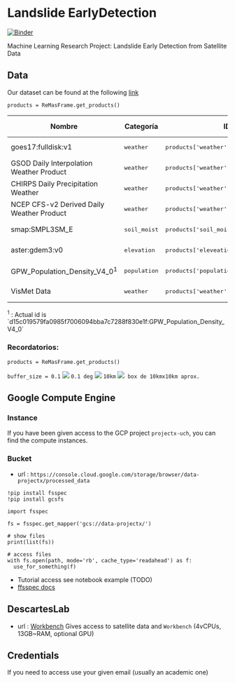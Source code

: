 # Landslide EarlyDetection
[![Binder](https://binder.pangeo.io/badge_logo.svg)](https://binder.pangeo.io/v2/gh/Competencia-de-Climate-Change/Landslide_EarlyDetection/master)

Machine Learning Research Project: Landslide Early Detection from Satellite Data

## Data

Our dataset can be found at the following <a href="https://console.cloud.google.com/storage/browser/data-projectx/processed_data">link</a>


`products = ReMasFrame.get_products()`

<table>
  <thead>
    <tr>
      <th>Nombre</th>
      <th>Categoría</th>
      <th>ID</th>
      <th>¿Funcionando?</th>
      <th>Link a Notebook</th>
      <th>Resolución</th>
      <th>Por Hacer</th>
    </tr>
  </thead>
  <tbody>
    <tr>
      <td>goes17:fulldisk:v1</td>
      <td><pre>weather</pre></td>
      <td><pre>products['weather']['goes']</pre></td>
      <td>NO</td>
      <td><a href="examples/weather/goes.ipynb">Notebook Link</a></td>
      <td>NA</td>
      <td>NA</td>
    </tr>
    <tr>
      <td>GSOD Daily Interpolation Weather Product</td>
      <td><pre>weather</pre></td>
      <td><pre>products['weather']['gsod']</pre></td>
      <td>SI</td>
      <td><a href="examples/weather/gsod.ipynb">Notebook Link</a></td>
      <td>0.1</td>
      <td>NA</td>
    </tr>
    <tr>
      <td>CHIRPS Daily Precipitation Weather</td>
      <td><pre>weather</pre></td>
      <td><pre>products['weather']['chirps']</pre></td>
      <td>SI</td>
      <td><a href="examples/weather/chirps.ipynb">Notebook Link</a></td>
      <td>0.05</td>
      <td>create stack</td>
    </tr>
    <tr>
      <td>NCEP CFS-v2 Derived Daily Weather Product</td>
      <td><pre>weather</pre></td>
      <td><pre>products['weather']['cfs']</pre></td>
      <td>SI</td>
      <td><a href="examples/weather/cfs.ipynb">Notebook Link</a></td>
      <td>0.20</td>
      <td>TODO</td>
    </tr>
    <tr>
      <td>smap:SMPL3SM_E</td>
      <td><pre>soil_moist</pre></td>
      <td><pre>products['soil_moist']['smap']</pre></td>
      <td>SI</td>
      <td><a href="examples/soil_moist/smap.ipynb">Notebook Link</a></td>
      <td>0.1</td>
      <td>NA</td>
    </tr>
    <tr>
      <td>aster:gdem3:v0</td>
      <td><pre>elevation</pre></td>
      <td><pre>products['eleveation']['asger']</pre></td>
      <td>SI</td>
      <td><a href="examples/eleveation/asger.ipynb">Notebook Link</a></td>
      <td>0.001</td>
      <td>NA</td>
    </tr>
    <tr>
      <td>GPW_Population_Density_V4_0<sup>1</sup></td>
      <td><pre>population</pre></td>
      <td><pre>products['population']['population']</pre></td>
      <td>SI</td>
      <td><a href="examples/population/population.ipynb">Notebook Link</a></td>
      <td>NA</td>
      <td>NA</td>
    </tr>
    <tr>
      <td>VisMet Data</td>
      <td><pre>weather</pre></td>
      <td><pre>products['weather']['vismet']</pre></td>
      <td>NO</td>
      <td><a href="examples/weather/vismet.ipynb">Notebook Link</a></td>
      <td>NA</td>
      <td>to product</td>
    </tr>
  </tbody>
</table>
<sup>1</sup> : Actual id is `d15c019579fa0985f7006094bba7c7288f830e1f:GPW_Population_Density_V4_0`


### Recordatorios: 

`products = ReMasFrame.get_products()`

`buffer_size = 0.1` <img src="https://render.githubusercontent.com/render/math?math=\iff"> `0.1 deg`
<img src="https://render.githubusercontent.com/render/math?math=\approx"> `10km`
<img src="https://render.githubusercontent.com/render/math?math=\implies">` box de 10kmx10km aprox.`

## Google Compute Engine
### Instance 

If you have been given access to the GCP project `projectx-uch`, you can find the compute instances.

### Bucket

* url : `https://console.cloud.google.com/storage/browser/data-projectx/processed_data`

```{Python}
!pip install fsspec
!pip install gcsfs

import fsspec

fs = fsspec.get_mapper('gcs://data-projectx/')

# show files
print(list(fs))

# access files
with fs.open(path, mode='rb', cache_type='readahead') as f:
  use_for_something(f)
```

* Tutorial access see notebook example (TODO)
* [ffsspec docs](https://readthedocs.org/projects/filesystem-spec/downloads/pdf/latest/)



## DescartesLab

* url : <a href="workbench.descarteslabs.com/">Workbench</a>
Gives access to satellite data and `Workbench` (4vCPUs, 13GB~RAM, optional GPU)

## Credentials

If you need to access use your given email (usually an academic one)

